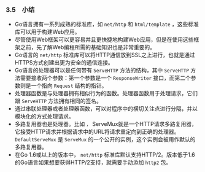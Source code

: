 ### 3.5　小结

+ Go语言拥有一系列成熟的标准库，如 `net/http` 和 `html/template` ，这些标准库可以用于构建Web应用。
+ 尽管使用Web框架可以更容易并且更快捷地构建Web应用，但是在使用这些框架之前，先了解Web编程所需的基础知识也是非常重要的。
+ Go语言的 `net/http` 标准库可以将HTTP通信放到SSL之上进行，也就是通过HTTPS方式创建出更为安全的通信连接。
+ Go语言的处理器可以是任何带有 `ServeHTTP` 方法的结构，其中 `ServeHTTP` 方法需要接收两个参数：第一个参数是一个 `ResponseWriter` 接口，而第二个参数则是一个指向 `Request` 结构的指针。
+ 处理器函数是与处理器拥有相似行为的函数。处理器函数用于处理请求，它们跟 `ServeHTTP` 方法拥有相同的签名。
+ 通过串联处理器或者处理器函数，可以对程序中的横切关注点进行分隔，并以模块化的方式处理请求。
+ 多路复用器也是处理器。比如 `，` ServeMux就是一个HTTP请求多路复用器，它接受HTTP请求并根据请求中的URL将请求重定向到正确的处理器。 `DefaultServeMux` 是 `ServeMux` 的一个公开的实例，这个实例会被用作默认的多路复用器。
+ 在Go 1.6或以上的版本中， `net/http` 标准库默认支持HTTP/2。版本低于1.6的Go语言如果想要获得HTTP/2支持，就需要手动添加 `http2` 包。




